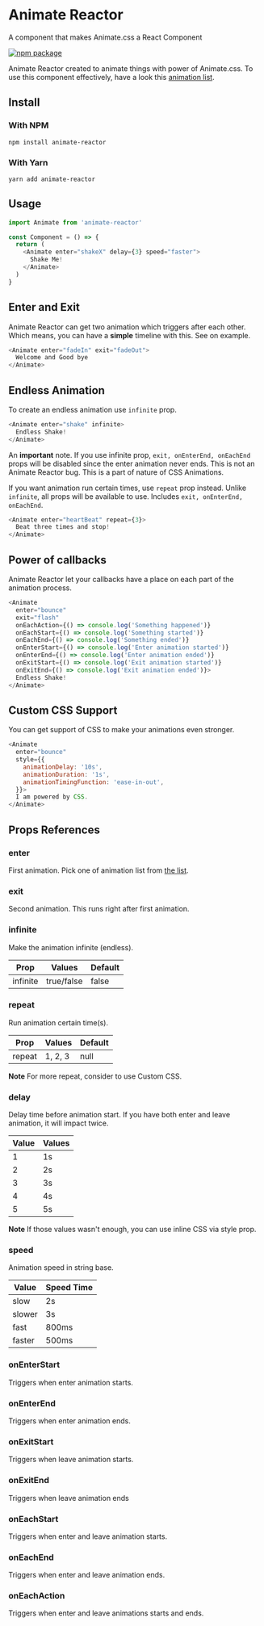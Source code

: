# Animate Reactor

A component that makes Animate.css a React Component

[![npm package][npm-badge]][npm]

Animate Reactor created to animate things with power of Animate.css. To use this component effectively, have a look this [animation list](https://github.com/daneden/animate.css#user-content-animations).

## Install

### With NPM

`npm install animate-reactor`

### With Yarn

`yarn add animate-reactor`

## Usage

```javascript
import Animate from 'animate-reactor'

const Component = () => {
  return (
    <Animate enter="shakeX" delay={3} speed="faster">
      Shake Me!
    </Animate>
  )
}
```

## Enter and Exit

Animate Reactor can get two animation which triggers after each other. Which means, you can have a **simple** timeline with this. See on example.

```javascript
<Animate enter="fadeIn" exit="fadeOut">
  Welcome and Good bye
</Animate>
```

## Endless Animation

To create an endless animation use `infinite` prop.

```javascript
<Animate enter="shake" infinite>
  Endless Shake!
</Animate>
```

An **important** note. If you use infinite prop, `exit, onEnterEnd, onEachEnd` props will be disabled since the enter animation never ends. This is not an Animate Reactor bug. This is a part of nature of CSS Animations.

If you want animation run certain times, use `repeat` prop instead. Unlike `infinite`, all props will be available to use. Includes `exit, onEnterEnd, onEachEnd`.

```javascript
<Animate enter="heartBeat" repeat={3}>
  Beat three times and stop!
</Animate>
```

## Power of callbacks

Animate Reactor let your callbacks have a place on each part of the animation process.

```javascript
<Animate
  enter="bounce"
  exit="flash"
  onEachAction={() => console.log('Something happened')}
  onEachStart={() => console.log('Something started')}
  onEachEnd={() => console.log('Something ended')}
  onEnterStart={() => console.log('Enter animation started')}
  onEnterEnd={() => console.log('Enter animation ended')}
  onExitStart={() => console.log('Exit animation started')}
  onExitEnd={() => console.log('Exit animation ended')}>
  Endless Shake!
</Animate>
```

## Custom CSS Support

You can get support of CSS to make your animations even stronger.

```javascript
<Animate
  enter="bounce"
  style={{
    animationDelay: '10s',
    animationDuration: '1s',
    animationTimingFunction: 'ease-in-out',
  }}>
  I am powered by CSS.
</Animate>
```

## Props References

### enter

First animation. Pick one of animation list from [the list](https://animate.style/).

### exit

Second animation. This runs right after first animation.

### infinite

Make the animation infinite (endless).

| Prop     | Values     | Default |
| -------- | ---------- | ------- |
| infinite | true/false | false   |

### repeat

Run animation certain time(s).

| Prop   | Values  | Default |
| ------ | ------- | ------- |
| repeat | 1, 2, 3 | null    |

**Note** For more repeat, consider to use Custom CSS.

### delay

Delay time before animation start. If you have both enter and leave animation, it will impact twice.

| Value | Values |
| ----- | ------ |
| 1     | 1s     |
| 2     | 2s     |
| 3     | 3s     |
| 4     | 4s     |
| 5     | 5s     |

**Note** If those values wasn't enough, you can use inline CSS via style prop.

### speed

Animation speed in string base.

| Value  | Speed Time |
| ------ | ---------- |
| slow   | 2s         |
| slower | 3s         |
| fast   | 800ms      |
| faster | 500ms      |

### onEnterStart

Triggers when enter animation starts.

### onEnterEnd

Triggers when enter animation ends.

### onExitStart

Triggers when leave animation starts.

### onExitEnd

Triggers when leave animation ends

### onEachStart

Triggers when enter and leave animation starts.

### onEachEnd

Triggers when enter and leave animation ends.

### onEachAction

Triggers when enter and leave animations starts and ends.

[npm]: https://www.npmjs.org/package/animate-reactor
[npm-badge]: https://img.shields.io/npm/v/animate-reactor
